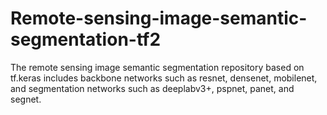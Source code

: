 # Remote-sensing-image-semantic-segmentation-tf2
The remote sensing image semantic segmentation repository based on tf.keras includes backbone networks such as resnet, densenet, mobilenet, and segmentation networks such as deeplabv3+, pspnet, panet, and segnet.
